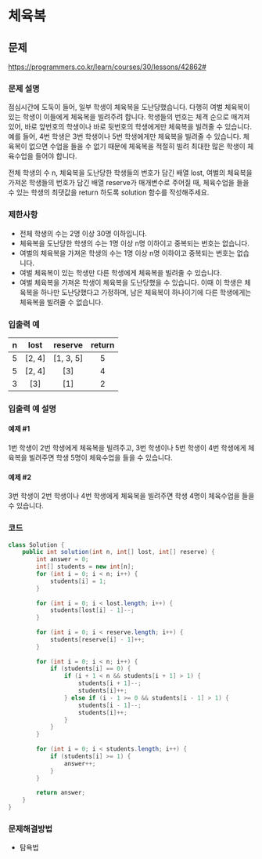 # 체육복

## 문제

https://programmers.co.kr/learn/courses/30/lessons/42862#

### 문제 설명

점심시간에 도둑이 들어, 일부 학생이 체육복을 도난당했습니다. 
다행히 여벌 체육복이 있는 학생이 이들에게 체육복을 빌려주려 합니다. 
학생들의 번호는 체격 순으로 매겨져 있어, 바로 앞번호의 학생이나 바로 뒷번호의 학생에게만 체육복을 빌려줄 수 있습니다. 
예를 들어, 4번 학생은 3번 학생이나 5번 학생에게만 체육복을 빌려줄 수 있습니다. 
체육복이 없으면 수업을 들을 수 없기 때문에 체육복을 적절히 빌려 최대한 많은 학생이 체육수업을 들어야 합니다.

전체 학생의 수 n, 체육복을 도난당한 학생들의 번호가 담긴 배열 lost, 여벌의 체육복을 가져온 학생들의 번호가 담긴 배열 reserve가 매개변수로 주어질 때, 
체육수업을 들을 수 있는 학생의 최댓값을 return 하도록 solution 함수를 작성해주세요.

### 제한사항

* 전체 학생의 수는 2명 이상 30명 이하입니다.
* 체육복을 도난당한 학생의 수는 1명 이상 n명 이하이고 중복되는 번호는 없습니다.
* 여벌의 체육복을 가져온 학생의 수는 1명 이상 n명 이하이고 중복되는 번호는 없습니다.
* 여벌 체육복이 있는 학생만 다른 학생에게 체육복을 빌려줄 수 있습니다.
* 여벌 체육복을 가져온 학생이 체육복을 도난당했을 수 있습니다. 이때 이 학생은 체육복을 하나만 도난당했다고 가정하며, 남은 체육복이 하나이기에 다른 학생에게는 체육복을 빌려줄 수 없습니다.

### 입출력 예

| n | lost | reserve | return |
|:-:|:----:|:-------:|:------:|
| 5	|[2, 4]|[1, 3, 5]|  	5   |
| 5	|[2, 4]|	[3]    |	  4   |
| 3 |	[3]	 |  [1]    |  	2   |

### 입출력 예 설명

#### 예제 #1
1번 학생이 2번 학생에게 체육복을 빌려주고, 3번 학생이나 5번 학생이 4번 학생에게 체육복을 빌려주면 학생 5명이 체육수업을 들을 수 있습니다.

#### 예제 #2
3번 학생이 2번 학생이나 4번 학생에게 체육복을 빌려주면 학생 4명이 체육수업을 들을 수 있습니다.

### 코드

``` java
class Solution {
    public int solution(int n, int[] lost, int[] reserve) {
        int answer = 0;
        int[] students = new int[n];
        for (int i = 0; i < n; i++) {
            students[i] = 1;
        }
        
        for (int i = 0; i < lost.length; i++) {
            students[lost[i] - 1]--;
        }
        
        for (int i = 0; i < reserve.length; i++) {
            students[reserve[i] - 1]++;
        }
        
        for (int i = 0; i < n; i++) {
            if (students[i] == 0) {
            	if (i + 1 < n && students[i + 1] > 1) {
            		students[i + 1]--;
            		students[i]++;
            	} else if (i - 1 >= 0 && students[i - 1] > 1) {
            		students[i - 1]--;
            		students[i]++;
            	}
            }
        }
        
        for (int i = 0; i < students.length; i++) {
            if (students[i] >= 1) {
                answer++;
            }
        }
        
        return answer;
    }
}
```

### 문제해결방법

* 탐욕법
